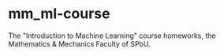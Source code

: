 # mm_ml-course

The "Introduction to Machine Learning" course homeworks, the Mathematics & Mechanics Faculty of SPbU.
